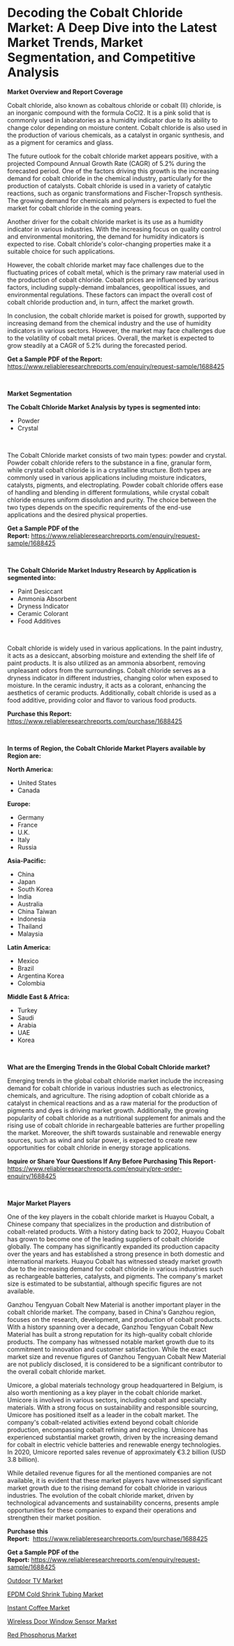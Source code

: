 <p><h1>Decoding the Cobalt Chloride Market: A Deep Dive into the Latest Market Trends, Market Segmentation, and Competitive Analysis</h1></p><p><strong>Market Overview and Report Coverage</strong></p>
<p><p>Cobalt chloride, also known as cobaltous chloride or cobalt (II) chloride, is an inorganic compound with the formula CoCl2. It is a pink solid that is commonly used in laboratories as a humidity indicator due to its ability to change color depending on moisture content. Cobalt chloride is also used in the production of various chemicals, as a catalyst in organic synthesis, and as a pigment for ceramics and glass.</p><p>The future outlook for the cobalt chloride market appears positive, with a projected Compound Annual Growth Rate (CAGR) of 5.2% during the forecasted period. One of the factors driving this growth is the increasing demand for cobalt chloride in the chemical industry, particularly for the production of catalysts. Cobalt chloride is used in a variety of catalytic reactions, such as organic transformations and Fischer-Tropsch synthesis. The growing demand for chemicals and polymers is expected to fuel the market for cobalt chloride in the coming years.</p><p>Another driver for the cobalt chloride market is its use as a humidity indicator in various industries. With the increasing focus on quality control and environmental monitoring, the demand for humidity indicators is expected to rise. Cobalt chloride's color-changing properties make it a suitable choice for such applications.</p><p>However, the cobalt chloride market may face challenges due to the fluctuating prices of cobalt metal, which is the primary raw material used in the production of cobalt chloride. Cobalt prices are influenced by various factors, including supply-demand imbalances, geopolitical issues, and environmental regulations. These factors can impact the overall cost of cobalt chloride production and, in turn, affect the market growth.</p><p>In conclusion, the cobalt chloride market is poised for growth, supported by increasing demand from the chemical industry and the use of humidity indicators in various sectors. However, the market may face challenges due to the volatility of cobalt metal prices. Overall, the market is expected to grow steadily at a CAGR of 5.2% during the forecasted period.</p></p>
<p><strong>Get a Sample PDF of the Report:</strong> <a href="https://www.reliableresearchreports.com/enquiry/request-sample/1688425">https://www.reliableresearchreports.com/enquiry/request-sample/1688425</a></p>
<p>&nbsp;</p>
<p><strong>Market Segmentation</strong></p>
<p><strong>The Cobalt Chloride Market Analysis by types is segmented into:</strong></p>
<p><ul><li>Powder</li><li>Crystal</li></ul></p>
<p>&nbsp;</p>
<p><p>The Cobalt Chloride market consists of two main types: powder and crystal. Powder cobalt chloride refers to the substance in a fine, granular form, while crystal cobalt chloride is in a crystalline structure. Both types are commonly used in various applications including moisture indicators, catalysts, pigments, and electroplating. Powder cobalt chloride offers ease of handling and blending in different formulations, while crystal cobalt chloride ensures uniform dissolution and purity. The choice between the two types depends on the specific requirements of the end-use applications and the desired physical properties.</p></p>
<p><strong>Get a Sample PDF of the Report:</strong>&nbsp;<a href="https://www.reliableresearchreports.com/enquiry/request-sample/1688425">https://www.reliableresearchreports.com/enquiry/request-sample/1688425</a></p>
<p>&nbsp;</p>
<p><strong>The Cobalt Chloride Market Industry Research by Application is segmented into:</strong></p>
<p><ul><li>Paint Desiccant</li><li>Ammonia Absorbent</li><li>Dryness Indicator</li><li>Ceramic Colorant</li><li>Food Additives</li></ul></p>
<p>&nbsp;</p>
<p><p>Cobalt chloride is widely used in various applications. In the paint industry, it acts as a desiccant, absorbing moisture and extending the shelf life of paint products. It is also utilized as an ammonia absorbent, removing unpleasant odors from the surroundings. Cobalt chloride serves as a dryness indicator in different industries, changing color when exposed to moisture. In the ceramic industry, it acts as a colorant, enhancing the aesthetics of ceramic products. Additionally, cobalt chloride is used as a food additive, providing color and flavor to various food products.</p></p>
<p><strong>Purchase this Report:</strong>&nbsp; <a href="https://www.reliableresearchreports.com/purchase/1688425">https://www.reliableresearchreports.com/purchase/1688425</a></p>
<p>&nbsp;</p>
<p><strong>In terms of Region, the Cobalt Chloride Market Players available by Region are:</strong></p>
<p>
    <p> <strong> North America: </strong>
        <ul>
            <li>United States</li>
            <li>Canada</li>
        </ul>
        </p> 
    <p> <strong> Europe: </strong>
        <ul>
            <li>Germany</li>
            <li>France</li>
            <li>U.K.</li>
            <li>Italy</li>
            <li>Russia</li>
        </ul>
        </p> 
    <p> <strong> Asia-Pacific: </strong>
        <ul>
            <li>China</li>
            <li>Japan</li>
            <li>South Korea</li>
            <li>India</li>
            <li>Australia</li>
            <li>China Taiwan</li>
            <li>Indonesia</li>
            <li>Thailand</li>
            <li>Malaysia</li>
        </ul>
        </p> 
    <p> <strong> Latin America: </strong>
        <ul>
            <li>Mexico</li>
            <li>Brazil</li>
            <li>Argentina Korea</li>
            <li>Colombia</li>
        </ul>
        </p> 
    <p> <strong> Middle East & Africa: </strong>
        <ul>
            <li>Turkey</li>
            <li>Saudi</li>
            <li>Arabia</li>
            <li>UAE</li>
            <li>Korea</li>
        </ul>
    </p>
    </p>
<p>&nbsp;</p>
<p><strong>What are the Emerging Trends in the Global Cobalt Chloride market?</strong></p>
<p><p>Emerging trends in the global cobalt chloride market include the increasing demand for cobalt chloride in various industries such as electronics, chemicals, and agriculture. The rising adoption of cobalt chloride as a catalyst in chemical reactions and as a raw material for the production of pigments and dyes is driving market growth. Additionally, the growing popularity of cobalt chloride as a nutritional supplement for animals and the rising use of cobalt chloride in rechargeable batteries are further propelling the market. Moreover, the shift towards sustainable and renewable energy sources, such as wind and solar power, is expected to create new opportunities for cobalt chloride in energy storage applications.</p></p>
<p><strong>Inquire or Share Your Questions If Any Before Purchasing This Report</strong>- <a href="https://www.reliableresearchreports.com/enquiry/pre-order-enquiry/1688425">https://www.reliableresearchreports.com/enquiry/pre-order-enquiry/1688425</a></p>
<p>&nbsp;</p>
<p><strong>Major Market Players</strong></p>
<p><p>One of the key players in the cobalt chloride market is Huayou Cobalt, a Chinese company that specializes in the production and distribution of cobalt-related products. With a history dating back to 2002, Huayou Cobalt has grown to become one of the leading suppliers of cobalt chloride globally. The company has significantly expanded its production capacity over the years and has established a strong presence in both domestic and international markets. Huayou Cobalt has witnessed steady market growth due to the increasing demand for cobalt chloride in various industries such as rechargeable batteries, catalysts, and pigments. The company's market size is estimated to be substantial, although specific figures are not available.</p><p>Ganzhou Tengyuan Cobalt New Material is another important player in the cobalt chloride market. The company, based in China's Ganzhou region, focuses on the research, development, and production of cobalt products. With a history spanning over a decade, Ganzhou Tengyuan Cobalt New Material has built a strong reputation for its high-quality cobalt chloride products. The company has witnessed notable market growth due to its commitment to innovation and customer satisfaction. While the exact market size and revenue figures of Ganzhou Tengyuan Cobalt New Material are not publicly disclosed, it is considered to be a significant contributor to the overall cobalt chloride market.</p><p>Umicore, a global materials technology group headquartered in Belgium, is also worth mentioning as a key player in the cobalt chloride market. Umicore is involved in various sectors, including cobalt and specialty materials. With a strong focus on sustainability and responsible sourcing, Umicore has positioned itself as a leader in the cobalt market. The company's cobalt-related activities extend beyond cobalt chloride production, encompassing cobalt refining and recycling. Umicore has experienced substantial market growth, driven by the increasing demand for cobalt in electric vehicle batteries and renewable energy technologies. In 2020, Umicore reported sales revenue of approximately €3.2 billion (USD 3.8 billion).</p><p>While detailed revenue figures for all the mentioned companies are not available, it is evident that these market players have witnessed significant market growth due to the rising demand for cobalt chloride in various industries. The evolution of the cobalt chloride market, driven by technological advancements and sustainability concerns, presents ample opportunities for these companies to expand their operations and strengthen their market position.</p></p>
<p><strong>Purchase this Report:</strong>&nbsp;&nbsp;<a href="https://www.reliableresearchreports.com/purchase/1688425">https://www.reliableresearchreports.com/purchase/1688425</a></p>
<p></p>
<p><strong>Get a Sample PDF of the Report:</strong>&nbsp;<a href="https://www.reliableresearchreports.com/enquiry/request-sample/1688425">https://www.reliableresearchreports.com/enquiry/request-sample/1688425</a></p>
<p><p><a href="https://medium.com/@marcellakin2023/decoding-outdoor-tv-market-metrics-market-share-trends-and-growth-patterns-2837aaaf1f97">Outdoor TV Market</a></p><p><a href="https://github.com/grishafomin4852/Market-Research-Report-List-1/blob/main/epdm-cold-shrink-tubing-market.md">EPDM Cold Shrink Tubing Market</a></p><p><a href="https://medium.com/@amayabeahan/instant-coffee-market-the-key-to-successful-business-strategy-forecast-till-2030-a9115ff31a1d">Instant Coffee Market</a></p><p><a href="https://medium.com/@linneahilll6456/decoding-wireless-door-window-sensor-market-metrics-market-share-trends-and-growth-patterns-9b6d255dc7f6">Wireless Door Window Sensor Market</a></p><p><a href="https://github.com/abbypearson7765/Market-Research-Report-List-1/blob/main/red-phosphorus-market.md">Red Phosphorus Market</a></p></p>